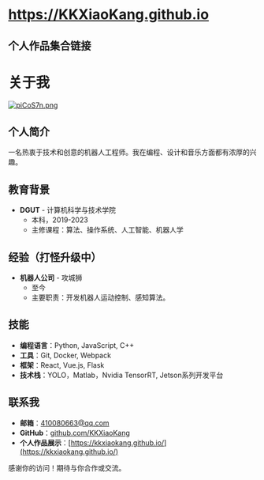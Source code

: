 # https://KKXiaoKang.github.io

## 个人作品集合链接

# 关于我

[![piCoS7n.png](https://z1.ax1x.com/2023/10/17/piCoS7n.png)](https://imgse.com/i/piCoS7n)

## 个人简介

一名热衷于技术和创意的机器人工程师。我在编程、设计和音乐方面都有浓厚的兴趣。

## 教育背景

- **DGUT** - 计算机科学与技术学院
  - 本科，2019-2023
  - 主修课程：算法、操作系统、人工智能、机器人学

## 经验（打怪升级中）

- **机器人公司** - 攻城狮
  - 至今
  - 主要职责：开发机器人运动控制、感知算法。

## 技能

- **编程语言**：Python, JavaScript, C++
- **工具**：Git, Docker, Webpack
- **框架**：React, Vue.js, Flask
- **技术栈**：YOLO，Matlab，Nvidia TensorRT, Jetson系列开发平台

## 联系我

- **邮箱**：[410080663@qq.com](mailto:410080663@qq.com)
- **GitHub**：[github.com/KKXiaoKang](https://github.com/KKXiaoKang)
- **个人作品展示**：[https://kkxiaokang.github.io/](https://kkxiaokang.github.io/)

感谢你的访问！期待与你合作或交流。






